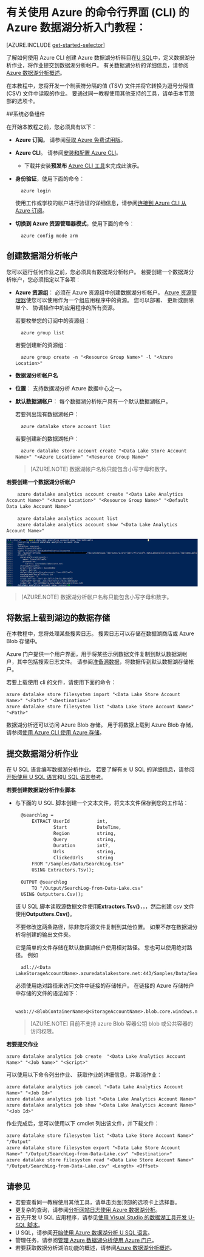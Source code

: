 <properties 
   pageTitle="开始使用 Azure 数据湖分析使用 Azure 命令行界面 |Microsoft Azure" 
   description="了解如何使用 Azure 命令行界面来创建数据湖存储帐户，请创建使用 U-SQL 数据湖分析作业并提交作业。 " 
   services="data-lake-analytics" 
   documentationCenter="" 
   authors="edmacauley" 
   manager="jhubbard" 
   editor="cgronlun"/>
 
<tags
   ms.service="data-lake-analytics"
   ms.devlang="na"
   ms.topic="hero-article"
   ms.tgt_pltfrm="na"
   ms.workload="big-data" 
   ms.date="05/16/2016"
   ms.author="edmaca"/>

# <a name="tutorial-get-started-with-azure-data-lake-analytics-using-azure-command-line-interface-cli"></a>有关使用 Azure 的命令行界面 (CLI) 的 Azure 数据湖分析入门教程︰

[AZURE.INCLUDE [get-started-selector](../../includes/data-lake-analytics-selector-get-started.md)]


了解如何使用 Azure CLI 创建 Azure 数据湖分析科目在[U SQL](data-lake-analytics-u-sql-get-started.md)中，定义数据湖分析作业，将作业提交到数据湖分析帐户。 有关数据湖分析的详细信息，请参阅[Azure 数据湖分析概述](data-lake-analytics-overview.md)。

在本教程中，您将开发一个制表符分隔的值 (TSV) 文件并将它转换为逗号分隔值 (CSV) 文件中读取的作业。 要通过同一教程使用其他支持的工具，请单击本节顶部的选项卡。

##<a name="prerequisites"></a>系统必备组件

在开始本教程之前，您必须具有以下︰

- **Azure 订阅**。 请参阅[获取 Azure 免费试用版](https://azure.microsoft.com/pricing/free-trial/)。
- **Azure CLI**。 请参阅[安装和配置 Azure CLI](../xplat-cli-install.md)。
    - 下载并安装**预发布** [Azure CLI 工具](https://github.com/MicrosoftBigData/AzureDataLake/releases)来完成此演示。
- **身份验证**，使用下面的命令︰

        azure login
    使用工作或学校的帐户进行验证的详细信息，请参阅[连接到 Azure CLI 从 Azure 订阅](../xplat-cli-connect.md)。
- **切换到 Azure 资源管理器模式**，使用下面的命令︰

        azure config mode arm
        
## <a name="create-data-lake-analytics-account"></a>创建数据湖分析帐户

您可以运行任何作业之前，您必须具有数据湖分析帐户。 若要创建一个数据湖分析帐户，您必须指定以下各项︰

- **Azure 资源组**︰ 必须在 Azure 资源组中创建数据湖分析帐户。 [Azure 资源管理器](../azure-resource-manager/resource-group-overview.md)使您可以使用作为一个组应用程序中的资源。 您可以部署、 更新或删除单个、 协调操作中的应用程序的所有资源。  

    若要枚举您的订阅中的资源组︰
    
        azure group list 
    
    若要创建新的资源组︰

        azure group create -n "<Resource Group Name>" -l "<Azure Location>"

- **数据湖分析帐户名**
- **位置**︰ 支持数据湖分析 Azure 数据中心之一。
- **默认数据湖帐户**︰ 每个数据湖分析帐户具有一个默认数据湖帐户。

    若要列出现有数据湖帐户︰
    
        azure datalake store account list

    若要创建新的数据湖帐户︰

        azure datalake store account create "<Data Lake Store Account Name>" "<Azure Location>" "<Resource Group Name>"

    > [AZURE.NOTE] 数据湖帐户名称只能包含小写字母和数字。



**若要创建一个数据湖分析帐户**

        azure datalake analytics account create "<Data Lake Analytics Account Name>" "<Azure Location>" "<Resource Group Name>" "<Default Data Lake Account Name>"

        azure datalake analytics account list
        azure datalake analytics account show "<Data Lake Analytics Account Name>"          

![数据湖分析显示帐户](./media/data-lake-analytics-get-started-cli/data-lake-analytics-show-account-cli.png)

> [AZURE.NOTE] 数据湖分析帐户名称只能包含小写字母和数字。


## <a name="upload-data-to-data-lake-store"></a>将数据上载到湖边的数据存储

在本教程中，您将处理某些搜索日志。  搜索日志可以存储在数据湖商店或 Azure Blob 存储中。 

Azure 门户提供一个用户界面，用于将某些示例数据文件复制到默认数据湖帐户，其中包括搜索日志文件。 请参阅[准备源数据](data-lake-analytics-get-started-portal.md#prepare-source-data)，将数据传到默认数据湖存储帐户。

若要上载使用 cli 的文件，请使用下面的命令︰

    azure datalake store filesystem import "<Data Lake Store Account Name>" "<Path>" "<Destination>"
    azure datalake store filesystem list "<Data Lake Store Account Name>" "<Path>"

数据湖分析还可以访问 Azure Blob 存储。  用于将数据上载到 Azure Blob 存储，请参阅[使用 Azure CLI 使用 Azure 存储](../storage/storage-azure-cli.md)。

## <a name="submit-data-lake-analytics-jobs"></a>提交数据湖分析作业

在 U SQL 语言编写数据湖分析作业。 若要了解有关 U SQL 的详细信息，请参阅[开始使用 U SQL 语言](data-lake-analytics-u-sql-get-started.md)和[U SQL 语言参考](http://go.microsoft.com/fwlink/?LinkId=691348)。

**若要创建数据湖分析作业脚本**

- 与下面的 U SQL 脚本创建一个文本文件，将文本文件保存到您的工作站︰

        @searchlog =
            EXTRACT UserId          int,
                    Start           DateTime,
                    Region          string,
                    Query           string,
                    Duration        int?,
                    Urls            string,
                    ClickedUrls     string
            FROM "/Samples/Data/SearchLog.tsv"
            USING Extractors.Tsv();
        
        OUTPUT @searchlog   
            TO "/Output/SearchLog-from-Data-Lake.csv"
        USING Outputters.Csv();

    该 U SQL 脚本读取源数据文件使用**Extractors.Tsv()**，，，然后创建 csv 文件使用**Outputters.Csv()**。 
    
    不要修改这两条路径，除非您将源文件复制到其他位置。  如果不存在数据湖分析将创建的输出文件夹。
    
    它是简单的文件存储在默认数据湖帐户使用相对路径。 您也可以使用绝对路径。  例如 
    
        adl://<Data LakeStorageAccountName>.azuredatalakestore.net:443/Samples/Data/SearchLog.tsv
        
    必须使用绝对路径来访问文件中链接的存储帐户。  在链接的 Azure 存储帐户中存储的文件的语法如下︰
    
        wasb://<BlobContainerName>@<StorageAccountName>.blob.core.windows.net/Samples/Data/SearchLog.tsv

    >[AZURE.NOTE] 目前不支持 azure Blob 容器公钥 blob 或公共容器的访问权限。      

    
**若要提交作业**


    azure datalake analytics job create  "<Data Lake Analytics Account Name>" "<Job Name>" "<Script>"
    
    
可以使用以下命令列出作业、 获取作业的详细信息，并取消作业︰

    azure datalake analytics job cancel "<Data Lake Analytics Account Name>" "<Job Id>"
    azure datalake analytics job list "<Data Lake Analytics Account Name>"
    azure datalake analytics job show "<Data Lake Analytics Account Name>" "<Job Id>"

作业完成后，您可以使用以下 cmdlet 列出该文件，并下载文件︰
    
    azure datalake store filesystem list "<Data Lake Store Account Name>" "/Output"
    azure datalake store filesystem export "<Data Lake Store Account Name>" "/Output/SearchLog-from-Data-Lake.csv" "<Destination>"
    azure datalake store filesystem read "<Data Lake Store Account Name>" "/Output/SearchLog-from-Data-Lake.csv" <Length> <Offset>

## <a name="see-also"></a>请参见

- 若要查看同一教程使用其他工具，请单击页面顶部的选项卡上选择器。
- 更复杂的查询，请参阅[分析网站日志使用 Azure 数据湖分析](data-lake-analytics-analyze-weblogs.md)。
- 首先开发 U SQL 应用程序，请参见[使用 Visual Studio 的数据湖工具开发 U-SQL 脚本](data-lake-analytics-data-lake-tools-get-started.md)。
- U SQL，请参阅[开始使用 Azure 数据湖分析 U SQL 语言](data-lake-analytics-u-sql-get-started.md)。
- 管理任务，请参阅[管理 Azure 数据湖分析使用 Azure 门户](data-lake-analytics-manage-use-portal.md)。
- 若要获取数据分析湖泊功能的概述，请参阅[Azure 数据湖分析概述](data-lake-analytics-overview.md)。

